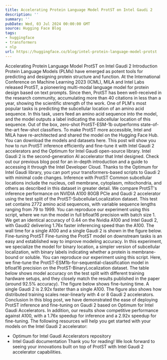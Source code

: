 ```yaml
---
title: Accelerating Protein Language Model ProtST on Intel Gaudi 2
description: ''
summary: ''
pubDate: Wed, 03 Jul 2024 00:00:00 GMT
source: Hugging Face Blog
tags:
- huggingface
- transformers
- nlp
url: https://huggingface.co/blog/intel-protein-language-model-protst
---
```


Accelerating Protein Language Model ProtST on Intel Gaudi 2
Introduction
Protein Language Models (PLMs) have emerged as potent tools for predicting and designing protein structure and function. At the International Conference on Machine Learning 2023 (ICML), MILA and Intel Labs released ProtST, a pioneering multi-modal language model for protein design based on text prompts. Since then, ProtST has been well-received in the research community, accumulating more than 40 citations in less than a year, showing the scientific strength of the work.
One of PLM's most popular tasks is predicting the subcellular location of an amino acid sequence. In this task, users feed an amino acid sequence into the model, and the model outputs a label indicating the subcellular location of this sequence. Out of the box, zero-shot ProtST-ESM-1b outperforms state-of-the-art few-shot classifiers.
To make ProtST more accessible, Intel and MILA have re-architected and shared the model on the Hugging Face Hub. You can download the models and datasets here.
This post will show you how to run ProtST inference efficiently and fine-tune it with Intel Gaudi 2 accelerators and the Optimum for Intel Gaudi open-source library. Intel Gaudi 2 is the second-generation AI accelerator that Intel designed. Check out our previous blog post for an in-depth introduction and a guide to accessing it through the Intel Developer Cloud. Thanks to the Optimum for Intel Gaudi library, you can port your transformers-based scripts to Gaudi 2 with minimal code changes.
Inference with ProtST
Common subcellular locations include the nucleus, cell membrane, cytoplasm, mitochondria, and others as described in this dataset in greater detail.
We compare ProtST's inference performance on NVIDIA A100 80GB PCIe and Gaudi 2 accelerator using the test split of the ProtST-SubcellularLocalization dataset. This test set contains 2772 amino acid sequences, with variable sequence lengths ranging from 79 to 1999.
You can reproduce our experiment using this script, where we run the model in full bfloat16 precision with batch size 1. We get an identical accuracy of 0.44 on the Nvidia A100 and Intel Gaudi 2, with Gaudi2 delivering 1.76x faster inferencing speed than the A100. The wall time for a single A100 and a single Gaudi 2 is shown in the figure below.
Fine-tuning ProtST
Fine-tuning the ProtST model on downstream tasks is an easy and established way to improve modeling accuracy. In this experiment, we specialize the model for binary location, a simpler version of subcellular localization, with binary labels indicating whether a protein is membrane-bound or soluble.
You can reproduce our experiment using this script. Here, we fine-tune the ProtST-ESM1b-for-sequential-classification model in bfloat16 precision on the ProtST-BinaryLocalization dataset. The table below shows model accuracy on the test split with different training hardware setups, and they closely match the results published in the paper (around 92.5% accuracy).
The figure below shows fine-tuning time. A single Gaudi 2 is 2.92x faster than a single A100. The figure also shows how distributed training scales near-linearly with 4 or 8 Gaudi 2 accelerators.
Conclusion
In this blog post, we have demonstrated the ease of deploying ProtST inference and fine-tuning on Gaudi 2 based on Optimum for Intel Gaudi Accelerators. In addition, our results show competitive performance against A100, with a 1.76x speedup for inference and a 2.92x speedup for fine-tuning. The following resources will help you get started with your models on the Intel Gaudi 2 accelerator:
- Optimum for Intel Gaudi Accelerators repository
- Intel Gaudi documentation
Thank you for reading! We look forward to seeing your innovations built on top of ProtST with Intel Gaudi 2 accelerator capabilities.